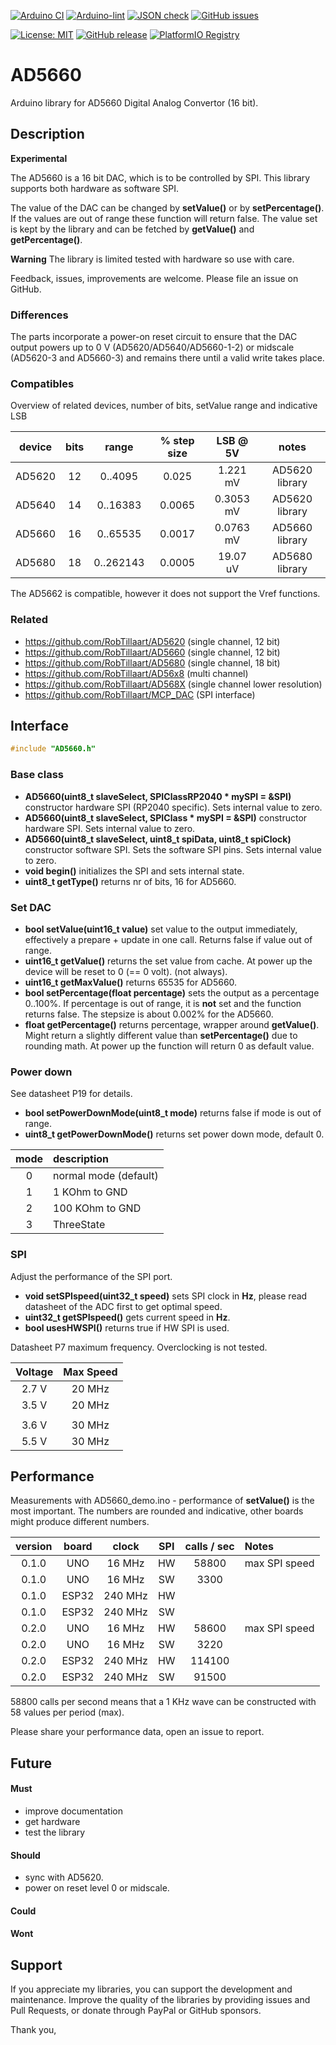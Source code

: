 
[![Arduino CI](https://github.com/RobTillaart/AD5660/workflows/Arduino%20CI/badge.svg)](https://github.com/marketplace/actions/arduino_ci)
[![Arduino-lint](https://github.com/RobTillaart/AD5660/actions/workflows/arduino-lint.yml/badge.svg)](https://github.com/RobTillaart/AD5660/actions/workflows/arduino-lint.yml)
[![JSON check](https://github.com/RobTillaart/AD5660/actions/workflows/jsoncheck.yml/badge.svg)](https://github.com/RobTillaart/AD5660/actions/workflows/jsoncheck.yml)
[![GitHub issues](https://img.shields.io/github/issues/RobTillaart/AD5660.svg)](https://github.com/RobTillaart/AD5660/issues)

[![License: MIT](https://img.shields.io/badge/license-MIT-green.svg)](https://github.com/RobTillaart/AD5660/blob/master/LICENSE)
[![GitHub release](https://img.shields.io/github/release/RobTillaart/AD5660.svg?maxAge=3600)](https://github.com/RobTillaart/AD5660/releases)
[![PlatformIO Registry](https://badges.registry.platformio.org/packages/robtillaart/library/AD5660.svg)](https://registry.platformio.org/libraries/robtillaart/AD5660)


# AD5660

Arduino library for AD5660 Digital Analog Convertor (16 bit).


## Description

**Experimental** 

The AD5660 is a 16 bit DAC, which is to be controlled by SPI.
This library supports both hardware as software SPI.

The value of the DAC can be changed by **setValue()** or by **setPercentage()**.
If the values are out of range these function will return false.
The value set is kept by the library and can be fetched by **getValue()** 
and **getPercentage()**.

**Warning** The library is limited tested with hardware so use with care.

Feedback, issues, improvements are welcome. 
Please file an issue on GitHub.


### Differences

The parts incorporate a power-on reset circuit to ensure that the DAC output 
powers up to 0 V (AD5620/AD5640/AD5660-1-2) or midscale (AD5620-3 and AD5660-3) 
and remains there until a valid write takes place.


### Compatibles

Overview of related devices, number of bits, setValue range and indicative LSB

|  device  |  bits  |  range      |  % step size  |   LSB @ 5V  |  notes  |
|:--------:|:------:|:-----------:|:-------------:|:-----------:|:-------:|
|  AD5620  |   12   |  0..4095    |     0.025     |  1.221 mV   |  AD5620 library
|  AD5640  |   14   |  0..16383   |     0.0065    |  0.3053 mV  |  AD5620 library
|  AD5660  |   16   |  0..65535   |     0.0017    |  0.0763 mV  |  AD5660 library
|  AD5680  |   18   |  0..262143  |     0.0005    |  19.07 uV   |  AD5680 library


The AD5662 is compatible, however it does not support the Vref functions.


### Related

- https://github.com/RobTillaart/AD5620 (single channel, 12 bit)
- https://github.com/RobTillaart/AD5660 (single channel, 12 bit)
- https://github.com/RobTillaart/AD5680 (single channel, 18 bit)
- https://github.com/RobTillaart/AD56x8 (multi channel)
- https://github.com/RobTillaart/AD568X (single channel lower resolution)
- https://github.com/RobTillaart/MCP_DAC (SPI interface)


## Interface

```cpp
#include "AD5660.h"
```

### Base class

- **AD5660(uint8_t slaveSelect, SPIClassRP2040 \* mySPI = &SPI)** constructor hardware SPI (RP2040 specific). 
Sets internal value to zero.
- **AD5660(uint8_t slaveSelect, SPIClass \* mySPI = &SPI)** constructor hardware SPI. 
Sets internal value to zero.
- **AD5660(uint8_t slaveSelect, uint8_t spiData, uint8_t spiClock)** constructor software SPI.
Sets the software SPI pins.
Sets internal value to zero.
- **void begin()** initializes the SPI and sets internal state.
- **uint8_t getType()** returns nr of bits, 16 for AD5660.


### Set DAC

- **bool setValue(uint16_t value)** set value to the output immediately, 
effectively a prepare + update in one call.
Returns false if value out of range.
- **uint16_t getValue()** returns the set value from cache.
At power up the device will be reset to 0 (== 0 volt). (not always).
- **uint16_t getMaxValue()** returns 65535 for AD5660.
- **bool setPercentage(float percentage)** sets the output as a percentage 0..100%.
If percentage is out of range, it is **not** set and the function returns false.
The stepsize is about 0.002% for the AD5660.
- **float getPercentage()** returns percentage, wrapper around **getValue()**.
Might return a slightly different value than **setPercentage()** due to 
rounding math.
At power up the function will return 0 as default value.


### Power down

See datasheet P19 for details.

- **bool setPowerDownMode(uint8_t mode)** returns false if mode is out of range.
- **uint8_t getPowerDownMode()** returns set power down mode, default 0.


|  mode  |  description            |
|:------:|:------------------------|
|   0    |  normal mode (default)  |
|   1    |  1 KOhm to GND          |
|   2    |  100 KOhm to GND        |
|   3    |  ThreeState             |


### SPI

Adjust the performance of the SPI port.

- **void setSPIspeed(uint32_t speed)** sets SPI clock in **Hz**,
please read datasheet of the ADC first to get optimal speed.
- **uint32_t getSPIspeed()** gets current speed in **Hz**.
- **bool usesHWSPI()** returns true if HW SPI is used.

Datasheet P7 maximum frequency. Overclocking is not tested.

|  Voltage  |  Max Speed  |
|:---------:|:-----------:|
|   2.7 V   |   20 MHz    |
|   3.5 V   |   20 MHz    |
|           |             |
|   3.6 V   |   30 MHz    |
|   5.5 V   |   30 MHz    |


## Performance

Measurements with AD5660_demo.ino - performance of **setValue()** is the 
most important. The numbers are rounded and indicative, other boards might 
produce different numbers.

|  version  |  board  |  clock    |  SPI  |  calls / sec  |  Notes  |
|:---------:|:-------:|:---------:|:-----:|:-------------:|:--------|
|   0.1.0   |  UNO    |   16 MHz  |  HW   |   58800       |  max SPI speed
|   0.1.0   |  UNO    |   16 MHz  |  SW   |    3300       |
|   0.1.0   |  ESP32  |  240 MHz  |  HW   |               |
|   0.1.0   |  ESP32  |  240 MHz  |  SW   |               |
|   0.2.0   |  UNO    |   16 MHz  |  HW   |   58600       |  max SPI speed
|   0.2.0   |  UNO    |   16 MHz  |  SW   |    3220       |
|   0.2.0   |  ESP32  |  240 MHz  |  HW   |  114100       |
|   0.2.0   |  ESP32  |  240 MHz  |  SW   |   91500       |



58800 calls per second means that a 1 KHz wave can be 
constructed with 58 values per period (max).

Please share your performance data, open an issue to report.


## Future

#### Must

- improve documentation
- get hardware
- test the library

#### Should

- sync with AD5620.
- power on reset level 0 or midscale.

#### Could


#### Wont


## Support

If you appreciate my libraries, you can support the development and maintenance.
Improve the quality of the libraries by providing issues and Pull Requests, or
donate through PayPal or GitHub sponsors.

Thank you,

